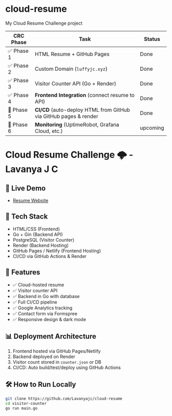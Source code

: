 # cloud-resume
My Cloud Resume Challenge project

| CRC Phase  | Task                                                         | Status            |
| ---------- | -----------------------------------------------------------  | ----------------- |
| ✅ Phase 1  | HTML Resume + GitHub Pages                                  | Done              |
| ✅ Phase 2  | Custom Domain (`luffyjc.xyz`)                               | Done              |
| ✅ Phase 3  | Visitor Counter API (Go + Render)                           | Done              |
| ✅ Phase 4 | **Frontend Integration** (connect resume to API)             | Done              |
| 🔄 Phase 5 | **CI/CD** (auto-deploy HTML from GitHub via GitHub pages & render   | Done         |
| 🔄 Phase 6 | **Monitoring** (UptimeRobot, Grafana Cloud, etc.)            |  upcoming         |

# Cloud Resume Challenge 🌩️ - Lavanya J C

## 🔗 Live Demo
- [Resume Website](https://www.luffyjc.xyz)

## 🧱 Tech Stack
- HTML/CSS (Frontend)
- Go + Gin (Backend API)
- PostgreSQL (Visitor Counter)
- Render (Backend Hosting)
- GitHub Pages / Netlify (Frontend Hosting)
- CI/CD via GitHub Actions & Render

## 🚀 Features
- ✅ Cloud-hosted resume
- ✅ Visitor counter API
- ✅ Backend in Go with database
- ✅ Full CI/CD pipeline
- ✅ Google Analytics tracking
- ✅ Contact form via Formspree
- ✅ Responsive design & dark mode

## 📊 Deployment Architecture
1. Frontend hosted via GitHub Pages/Netlify
2. Backend deployed on Render
3. Visitor count stored in `counter.json` or DB
4. CI/CD: Auto build/test/deploy using GitHub Actions

## 🛠️ How to Run Locally
```bash
git clone https://github.com/Lavanyajc/cloud-resume
cd visitor-counter
go run main.go
